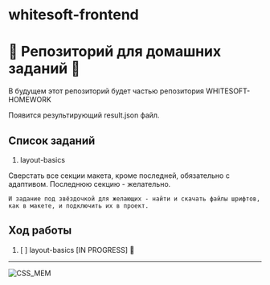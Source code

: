 # whitesoft-frontend

# :japanese_goblin: Репозиторий для домашних заданий :japanese_goblin:

В будущем этот репозиторий будет частью репозитория WHITESOFT-HOMEWORK

Появится результирующий result.json файл.

## Список заданий

1.  layout-basics

Сверстать все секции макета, кроме последней, обязательно с адаптивом. Последнюю секцию - желательно.

```
И задание под звёздочкой для желающих - найти и скачать файлы шрифтов, как в макете, и подключить их в проект.
```

## Ход работы

1. [ ] layout-basics [IN PROGRESS] :ghost:

---

<!-- ![PIXEL_ROBOT](https://media0.giphy.com/media/3oKIPilY2t6gRNnhFm/giphy.gif?cid=790b7611ce776bb15cbd5b28415498ee4f3d7a974451d456&rid=giphy.gif&ct=g) -->

<!-- ![PIXEL_JAPAN](https://media2.giphy.com/media/cEPawPL8QUrxGSX8VC/giphy.gif?cid=790b76111de2c44744d78fdc1c98931bacd7a7802c3ce0d3&rid=giphy.gif&ct=g) -->

![CSS_MEM](https://media0.giphy.com/media/yYSSBtDgbbRzq/giphy.gif?cid=790b7611de1039489b5bb5cc8f570b2316fedef26678e512&rid=giphy.gif&ct=g)
